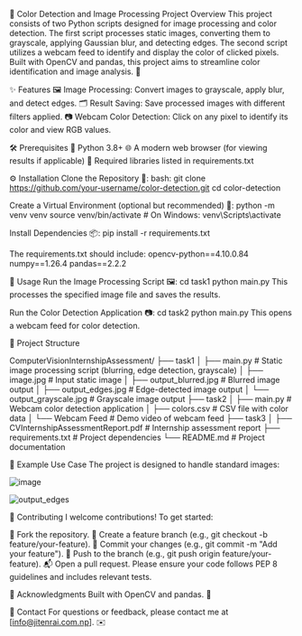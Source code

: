 🎨 Color Detection and Image Processing Project
Overview
This project consists of two Python scripts designed for image processing and color detection. 
The first script processes static images, converting them to grayscale, applying Gaussian blur, and detecting edges. 
The second script utilizes a webcam feed to identify and display the color of clicked pixels. 
Built with OpenCV and pandas, this project aims to streamline color identification and image analysis. 🚀

✨ Features
🖼️ Image Processing: Convert images to grayscale, apply blur, and detect edges.
🗂️ Result Saving: Save processed images with different filters applied.
📷 Webcam Color Detection: Click on any pixel to identify its color and view RGB values.

🛠️ Prerequisites
🐍 Python 3.8+
🌐 A modern web browser (for viewing results if applicable)
📄 Required libraries listed in requirements.txt

⚙️ Installation
Clone the Repository 📂:
bash:
git clone https://github.com/your-username/color-detection.git
cd color-detection

Create a Virtual Environment (optional but recommended) 🧪:
python -m venv venv
source venv/bin/activate  # On Windows: venv\Scripts\activate

Install Dependencies 📦:
pip install -r requirements.txt

The requirements.txt should include:
opencv-python==4.10.0.84
numpy==1.26.4
pandas==2.2.2

🚀 Usage
Run the Image Processing Script 🖼️:
cd task1
python main.py
This processes the specified image file and saves the results.

Run the Color Detection Application 📷:
cd task2
python main.py
This opens a webcam feed for color detection.


📂 Project Structure

ComputerVisionInternshipAssessment/
├── task1
│   ├── main.py               # Static image processing script (blurring, edge detection, grayscale)
│   ├── image.jpg             # Input static image
│   ├── output_blurred.jpg    # Blurred image output
│   ├── output_edges.jpg      # Edge-detected image output
│   └── output_grayscale.jpg  # Grayscale image output
├── task2
│   ├── main.py               # Webcam color detection application
│   ├── colors.csv            # CSV file with color data
│   └── Webcam Feed           # Demo video of webcam feed
├── task3
│   ├── CVInternshipAssessmentReport.pdf  # Internship assessment report
├── requirements.txt          # Project dependencies
└── README.md                 # Project documentation

📸 Example Use Case
The project is designed to handle standard images:

![image](https://github.com/user-attachments/assets/92203071-f78a-4a2b-8830-948cadbd7d7f)

![output_edges](https://github.com/user-attachments/assets/95a52a61-f98b-4adb-898c-4761b4432097)

🤝 Contributing
I welcome contributions! To get started:

🍴 Fork the repository.
🌿 Create a feature branch (e.g., git checkout -b feature/your-feature).
💾 Commit your changes (e.g., git commit -m "Add your feature").
🚀 Push to the branch (e.g., git push origin feature/your-feature).
📬 Open a pull request.
Please ensure your code follows PEP 8 guidelines and includes relevant tests.

🙏 Acknowledgments
Built with OpenCV and pandas. 🎉

📧 Contact
For questions or feedback, please contact me at [info@jitenrai.com.np]. ✉️
